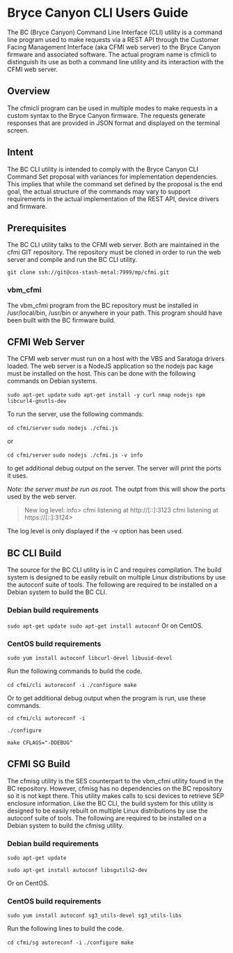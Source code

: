 # Bryce Canyon CLI Users Guide
The BC (Bryce Canyon) Command Line Interface (CLI) utility is a command line program used to make requests via a REST API through the Customer Facing Management Interface (aka CFMI web server) to the Bryce Canyon firmware and associated software. The actual program name is cfmicli to distinguish its use as both a command line utility and its interaction with the CFMI web server.
## Overview
The cfmicli program can be used in multiple modes to make requests in a custom syntax to the Bryce Canyon firmware. The requests generate responses that are provided in JSON format and displayed on the terminal screen.
## Intent
The BC CLI utility is intended to comply with the Bryce Canyon CLI Command Set proposal with variances for implementation dependencies. This implies that while the command set defined by the proposal is the end goal, the actual structure of the commands may vary to support requirements in the actual implementation of the REST API, device drivers and firmware.
## Prerequisites
The BC CLI utility talks to the CFMI web server. Both are maintained in the cfmi GIT repository. The repository must be cloned in order to run the web server and compile and run the BC CLI utility.

`git clone ssh://git@cos-stash-metal:7999/mp/cfmi.git`

### vbm_cfmi
The vbm_cfmi program from the BC repository must be installed in /usr/local/bin, /usr/bin or anywhere in your path. This program should have been built with the BC firmware build.
## CFMI Web Server
The CFMI web server must run on a host with the VBS and Saratoga drivers loaded. The web server is a NodeJS application so the nodejs pac kage must be installed on the host. This can be done with the following commands on Debian systems.

`sudo apt-get update`
`sudo apt-get install -y curl nmap nodejs npm libcurl4-gnutls-dev`

To run the server, use the following commands:

`cd cfmi/server`
`sudo nodejs ./cfmi.js`

or

`cd cfmi/server`
`sudo nodejs ./cfmi.js -v info`

to get additional debug output on the server. The server will print the ports it uses.

_Note: the server must be run as root._
The outpt from this will show the ports used by the web server.
>New log level: info>
>cfmi listening at http://[::]:3123 cfmi listening at https://[::]:3124>

The log level is only displayed if the -v option has been used.
## BC CLI Build
The source for the BC CLI utility is in C and requires compilation. The build system is designed to be easily rebuilt on multiple Linux distributions by use the autoconf suite of tools. The following are required to be installed on a Debian system to build the BC CLI.
### Debian build requirements
`sudo apt-get update
sudo apt-get install autoconf`
Or on CentOS.
### CentOS build requirements
`sudo yum install autoconf libcurl-devel libuuid-devel`

Run the following commands to build the code.

`cd cfmi/cli autoreconf -i`
`./configure make`

Or to get additional debug output when the program is run, use these commands.

`cd cfmi/cli autoreconf -i`

`./configure`

`make CFLAGS="-DDEBUG"`
## CFMI SG Build
The cfmisg utility is the SES counterpart to the vbm_cfmi utility found in the BC repository. However, cfmisg has no dependencies on the BC repository so it is not kept there. This utility makes calls to scsi devices to retrieve SEP enclosure information. Like the BC CLI, the build system for this utility is designed to be easily rebuilt on multiple Linux distributions by use the autoconf suite of tools. The following are required to be installed on a Debian system to build the cfmisg utility.
### Debian build requirements
`sudo apt-get update`

`sudo apt-get install autoconf libsgutils2-dev`

Or on CentOS.

### CentOS build requirements
`sudo yum install autoconf sg3_utils-devel sg3_utils-libs`

Run the following lines to build the code.

`cd cfmi/sg autoreconf -i`
`./configure make`
